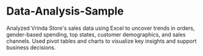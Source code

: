# Data-Analysis-Sample
Analyzed Vrinda Store's sales data using Excel to uncover trends in orders, gender-based spending, top states, customer demographics, and sales channels. Used pivot tables and charts to visualize key insights and support business decisions.

